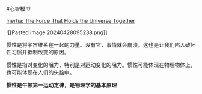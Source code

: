 
#心智模型 

[Inertia: The Force That Holds the Universe Together](https://fs.blog/inertia/)



![[Pasted image 20240428095238.png]]

惯性是将宇宙维系在一起的力量。没有它，事情就会崩溃。这也是让我们陷入破坏性习惯并抵制改变的原因。

惯性是指对变化的阻力，特别是对运动变化的阻力。惯性可能体现在物理物体上，也可能体现在人们的头脑中。

**惯性是牛顿第一运动定律，是物理学的基本原理**












